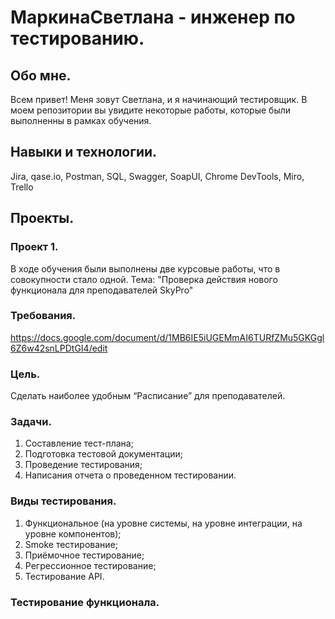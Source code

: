 # МаркинаСветлана - инженер по тестированию.
## Обо мне.
Всем привет! Меня зовут Светлана, и я начинающий тестировщик. В моем репозитории вы увидите некоторые работы, которые были выполненны в рамках обучения.
## Навыки и технологии.
Jira, qase.io, Postman, SQL, Swagger,
SoapUI, Chrome DevTools, Miro, Trello
## Проекты.
### Проект 1. 
В ходе обучения были выполнены две курсовые работы, что в совокупности стало одной. Тема: "Проверка действия нового функционала для преподавателей SkyPro"
### Требования.
https://docs.google.com/document/d/1MB6IE5iUGEMmAI6TURfZMu5GKGgl6Z6w42snLPDtGI4/edit
### Цель.
Сделать наиболее удобным “Расписание” для преподавателей.
### Задачи.
1. Составление тест-плана;
2. Подготовка тестовой документации;
3. Проведение тестирования;
4. Написания отчета о проведенном тестировании.
### Виды тестирования.
1. Функциональное (на уровне системы, на уровне интеграции, на уровне компонентов);
2. Smoke тестирование;
3. Приёмочное тестирование;
4. Регрессионное тестирование;
5. Тестирование API.
### Тестирование функционала.

